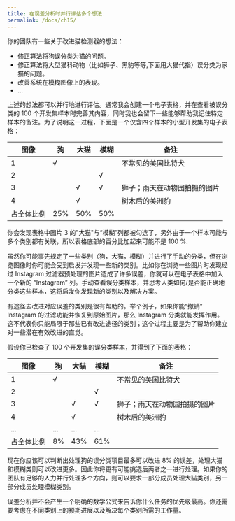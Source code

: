 ```yaml
---
title: 在误差分析时并行评估多个想法
permalink: /docs/ch15/
---
```


你的团队有一些关于改进猫检测器的想法：

- 修正算法将狗误分类为猫的问题。
- 修正算法将大型猫科动物（比如狮子、黑豹等等,下面用大猫代指）误分类为家猫的问题。
- 改善系统在模糊图像上的表现。
- ...

上述的想法都可以并行地进行评估。通常我会创建一个电子表格，并在查看被误分类的 100 个开发集样本时完善其内容，同时我也会留下一些能够帮助我记住特定样本的备注。为了说明这一过程，下面是一个仅含四个样本的小型开发集的电子表格：

| 图像       | 狗   | 大猫 | 模糊 | 备注                         |
| ---------- | ---- | ---- | ---- | ---------------------------- |
| 1          | √    |      |      | 不常见的美国比特犬           |
| 2          |      |      | √    |                              |
| 3          |      | √    | √    | 狮子；雨天在动物园拍摄的图片 |
| 4          |      | √    |      | 树木后的美洲豹               |
| 占全体比例 | 25%  | 50%  | 50%  |                              |

你会发现表格中图片 3 的"大猫"与“模糊”列都被勾选了，另外由于一个样本可能与多个类别都有关联，所以表格底部的百分比加起来可能不是 100 %.

虽然你可能事先规定了一些类别（狗，大猫，模糊）并进行了手动的分类，但在浏览图像时你可能会受到启发并发现一些新的类别。比如你在浏览一些图片时发现经过 Instagram 过滤器预处理的图片造成了许多误差，你就可以在电子表格中加入一个新的 “Instagram” 列。手动查看误分类样本，并思考人类如何/是否能正确地分类这些样本，这将启发你发现新的类别以及解决方案。

有途径去改进对应误差的类别是很有帮助的。举个例子，如果你能“撤销” Instagram 的过滤功能并恢复到原始图片，那么 Instagram 分类就能发挥作用。这不代表你只能局限于那些已有改进途径的类别；这个过程主要是为了帮助你建立对一些潜在有效改进的直觉。

假设你已检查了 100 个开发集的误分类样本，并得到了下面的表格：

| 图像       | 狗   | 大猫 | 模糊 | 备注                         |
| ---------- | ---- | ---- | ---- | ---------------------------- |
| 1          | √    |      |      | 不常见的美国比特犬           |
| 2          |      |      | √    |                              |
| 3          |      | √    | √    | 狮子；雨天在动物园拍摄的图片 |
| 4          |      | √    |      | 树木后的美洲豹               |
| ...        | ...  | ...  | ...  |                              |
| 占全体比例 | 8%   | 43%  | 61%  |                              |

现在你应该可以判断出处理狗的误分类项目最多可以改进 8% 的误差，处理大猫和模糊类则可以改进更多。因此你将更有可能挑选后两者之一进行处理。如果你的团队有足够的人力并行处理多个方向，则可以要求一部分成员处理大猫类别，另一部分成员处理模糊类别。

误差分析并不会产生一个明确的数学公式来告诉你什么任务的优先级最高。你还需要考虑在不同类别上的预期进展以及解决每个类别所需的工作量。